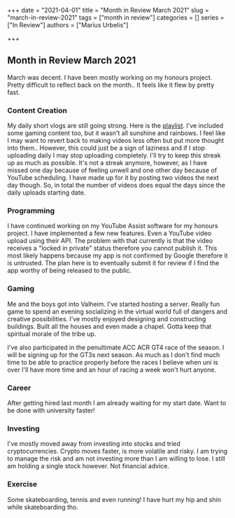+++
date = "2021-04-01"
title = "Month in Review March 2021"
slug = "march-in-review-2021"
tags = ["month in review"]
categories = []
series = ["In Review"]
authors = ["Marius Urbelis"]

+++

## Month in Review March 2021

March was decent. I have been mostly working on my honours project. Pretty difficult to reflect back on the month.. It feels like it flew by pretty fast.

### Content Creation

My daily short vlogs are still going strong. Here is the [playlist](https://www.youtube.com/playlist?list=PLl1XAaAAT3hdqeG6kQm_Pff969k8FxJCi). I've included some gaming content too, but it wasn't all sunshine and rainbows. I feel like I may want to revert back to making videos less often but put more thought into them.. However, this could just be a sign of laziness and if I stop uploading daily I may stop uploading completely. I'll try to keep this streak up as much as possible. It's not a streak anymore, however, as I have missed one day because of feeling unwell and one other day because of YouTube scheduling. I have made up for it by posting two videos the next day though. So, in total the number of videos does equal the days since the daily uploads starting date.

### Programming

I have continued working on my YouTube Assist software for my honours project. I have implemented a few new features. Even a YouTube video upload using their API. The problem with that currently is that the video receives a "locked in private" status therefore you cannot publish it. This most likely happens because my app is not confirmed by Google therefore it is untrusted. The plan here is to eventually submit it for review if I find the app worthy of being released to the public.

### Gaming

Me and the boys got into Valheim. I've started hosting a server. Really fun game to spend an evening socializing in the virtual world full of dangers and creative possibilities. I've mostly enjoyed designing and constructing buildings. Built all the houses and even made a chapel. Gotta keep that spiritual morale of the tribe up.

I've also participated in the penultimate ACC ACR GT4 race of the season. I will be signing up for the GT3s next season. As much as I don't find much time to be able to practice properly before the races I believe when uni is over I'll have more time and an hour of racing a week won't hurt anyone.

### Career

After getting hired last month I am already waiting for my start date. Want to be done with university faster!

### Investing

I've mostly moved away from investing into stocks and tried cryptocurrencies. Crypto moves faster, is more volatile and risky. I am trying to manage the risk and am not investing more than I am willing to lose. I still am holding a single stock however. Not financial advice.

### Exercise

Some skateboarding, tennis and even running! I have hurt my hip and shin while skateboarding tho.
